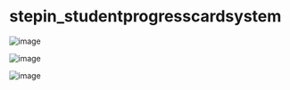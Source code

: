 # stepin_studentprogresscardsystem
![image](https://user-images.githubusercontent.com/89718540/132464208-b50d0c4f-ef61-40c6-a901-42f997760434.png)

![image](https://user-images.githubusercontent.com/89718540/132464557-1b52574c-9427-46be-939a-ca9722c0bd89.png)

![image](https://user-images.githubusercontent.com/89718540/132477715-4b35676f-04c8-4a0e-a036-37c8ae55ee71.png)

